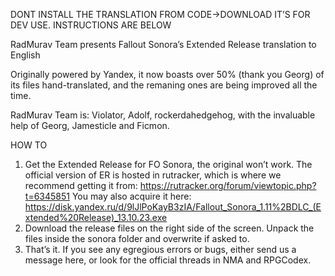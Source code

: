 DONT INSTALL THE TRANSLATION FROM CODE->DOWNLOAD IT’S FOR DEV USE. INSTRUCTIONS ARE BELOW

RadMurav Team presents Fallout Sonora’s Extended Release translation to English

Originally powered by Yandex, it now boasts over 50% (thank you Georg) of its files hand-translated, and the remaning ones are being improved  all the time.

RadMurav Team is: Violator, Adolf, rockerdahedgehog, with the invaluable help of Georg, Jamesticle and Ficmon.

HOW TO
1. Get the Extended Release for FO Sonora, the original won’t work. The official version of ER is hosted in rutracker, which is where we recommend getting it from: https://rutracker.org/forum/viewtopic.php?t=6345851
You may also acquire it here: https://disk.yandex.ru/d/9lJlPoKayB3zIA/Fallout_Sonora_1.11%2BDLC_(Extended%20Release)_13.10.23.exe
2. Download the release files on the right side of the screen. Unpack the files inside the sonora folder and overwrite if asked to.
3. That’s it. If you see any egregious errors or bugs, either send us a message here, or look for the official threads in NMA and RPGCodex.
